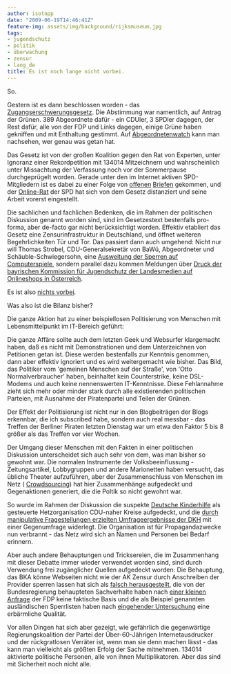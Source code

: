 ```yaml
---
author: isotopp
date: "2009-06-19T14:46:41Z"
feature-img: assets/img/background/rijksmuseum.jpg
tags:
- jugendschutz
- politik
- überwachung
- zensur
- lang_de
title: Es ist noch lange nicht vorbei.
---
```

So.

Gestern ist es dann beschlossen worden - das 
[Zugangserschwerungsgesetz](http://www.spiegel.de/netzwelt/web/0,1518,631299,00.html). 
Die Abstimmung war namentlich, auf Antrag der Grünen.
389 Abgeordnete dafür - ein CDUler, 3 SPDler dagegen, der Rest dafür, alle von der FDP und Links dagegen, einige Grüne haben gekniffen und mit Enthaltung gestimmt. 
Auf [Abgeordnetenwatch](http://www.abgeordnetenwatch.de/internet_sperren-636-180----abst_ent.html#abst_verhalten) kann man nachsehen, wer genau was getan hat.

Das Gesetz ist von der großen Koalition gegen den Rat von Experten, unter Ignoranz einer Rekordpetition mit 
134014 Mitzeichnern und wahrscheinlich unter Missachtung der Verfassung noch vor der Sommerpause durchgeprügelt worden. 
Gerade unter den im Internet aktiven SPD-Mitgliedern ist es dabei zu einer Folge von 
[offenen](http://www.bjoern-boehning.de/2009/06/16/offener-brief-an-die-mitglieder-der-spd-bundestagsfraktion/) 
[Briefen](http://www.spiegel.de/netzwelt/web/0,1518,631159,00.html) gekommen, und der 
[Online-Rat](http://netzpolitik.org/2009/online-beirat-der-spd-gegen-zensurgesetz/)
der SPD hat sich von dem Gesetz distanziert und seine Arbeit vorerst eingestellt.

Die sachlichen und fachlichen Bedenken, die im Rahmen der politischen Diskussion genannt worden sind, sind im Gesetzestext bestenfalls pro-forma, aber de-facto gar nicht berücksichtigt worden.
Effektiv etabliert das Gesetz eine Zensurinfrastruktur in Deutschland, und öffnet weiteren Begehrlichkeiten Tür und Tor.
Das passiert dann auch umgehend: 
Nicht nur will Thomas Strobel, CDU-Generalsekretär von BaWü, Abgeordneter und Schäuble-Schwiegersohn, eine 
[Ausweitung der Sperren auf Computerspiele](http://www.heise.de/newsticker/CDU-Politiker-prueft-Websperren-fuer-Gewaltspiele-ernsthaft--/meldung/140763), 
sondern parallel dazu kommen Meldungen über 
[Druck der bayrischen Kommission für Jugendschutz der Landesmedien auf Onlineshops in Österreich](http://www.nerdcore.de/wp/2009/06/18/samtliche-osterreichischen-gameshops-sollen-indiziert-werden/).

Es ist also 
[nichts vorbei](http://www.heise.de/newsticker/Proteste-gegen-Gesetz-zu-Web-Sperren-reissen-nicht-ab--/meldung/140791).

Was also ist die Bilanz bisher?

Die ganze Aktion hat zu einer beispiellosen Politisierung von Menschen mit Lebensmittelpunkt im IT-Bereich geführt:

Die ganze Affäre sollte auch dem letzten Geek und Websurfer klargemacht haben, daß es nicht mit Demonstrationen und dem Unterzeichnen von Petitionen getan ist. 
Diese werden bestenfalls zur Kenntnis genommen, dann aber effektiv ignoriert und es wird weitergemacht wie bisher.
Das Bild, das Politiker vom 'gemeinen Menschen auf der Straße', von 'Otto Normalverbraucher' haben, beinhaltet kein Counterstrike, keine DSL-Modems und auch keine nennenswerten IT-Kenntnisse. 
Diese Fehlannahme zieht sich mehr oder minder stark durch alle existierenden politischen Parteien, mit Ausnahme der Piratenpartei und Teilen der Grünen.

Der Effekt der Politisierung ist nicht nur in den Blogbeiträgen der Blogs erkennbar, die ich subscribed habe, sondern auch real messbar - das Treffen der Berliner Piraten letzten Dienstag war um etwa den Faktor 5 bis 8 größer als das Treffen vor vier Wochen.

Der Umgang dieser Menschen mit den Fakten in einer politischen Diskussion unterscheidet sich auch sehr von dem, was man bisher so gewohnt war. 
Die normalen Instrumente der Volksbeeinflussung - Zeitungsartikel, Lobbygruppen und andere Marionetten haben versucht, das übliche Theater aufzuführen, aber der Zusammenschluss von Menschen im Netz (
[Crowdsourcing](http://de.wikipedia.org/wiki/Crowdsourcing)) hat hier Zusammenhänge aufgedeckt und Gegenaktionen generiert, die die Poltik so nicht gewohnt war.

So wurde im Rahmen der Diskussion die suspekte 
[Deutsche Kinderhilfe](http://de.wikipedia.org/wiki/Deutsche_Kinderhilfe#Debatte_um_Sperrung_von_Internetseiten) 
als gesteuerte Hetzorganisation CDU-naher Kreise aufgedeckt, und die 
[durch manipulative Fragestellungen erzielten Umfrageergebnisse der DKH](http://www.carechild.de/news/politik/internetzensur_getuerkte_umfrage_der_deutsche_kinderhilfe_e.v._widerlegt_582_1.html) 
mit einer Gegenumfrage widerlegt. 
Die Organisation ist für Propagandazwecke nun verbrannt - das Netz wird sich an Namen und Personen bei Bedarf erinnern.

Aber auch andere Behauptungen und Tricksereien, die im Zusammenhang mit dieser Debatte immer wieder verwendet worden sind, sind durch Verwendung frei zugänglicher Quellen aufgedeckt worden: 
Die Behauptung, das BKA könne Webseiten nicht wie der AK Zensur durch Anschreiben der Provider sperren lassen hat sich als 
[falsch herausgestellt](http://blog.odem.org/2009/06/bka-abuse-mails.html), 
die von der Bundesregierung behaupteten Sachverhalte haben nach 
[einer kleinen Anfrage](http://blog.odem.org/2009/06/bundesregierung-keine-kenntnis.html) 
der FDP keine faktische Basis und die als Beispiel genannten ausländischen Sperrlisten haben nach 
[eingehender Untersuchung](http://blog.odem.org/2009/05/islam-website-aus-deutschland-auf-sperr-liste.html)
eine erbärmliche Qualität.

Vor allen Dingen hat sich aber gezeigt, wie gefährlich die gegenwärtige Regierungskoalition der Partei der Über-60-Jährigen Internetausdrucker und der rückgratlosen Verräter ist, wenn man sie denn machen lässt - das kann man vielleicht als größten Erfolg der Sache mitnehmen.
134014 aktivierte politische Personen, alle von ihnen Multiplikatoren. 
Aber das sind mit Sicherheit noch nicht alle.

